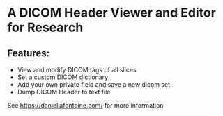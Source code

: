 # A DICOM Header Viewer and Editor for Research

## Features:

* View and modify DICOM tags of all slices
* Set a custom DICOM dictionary
* Add your own private field and save a new dicom set
* Dump DICOM Header to text file


See https://daniellafontaine.com/ for more information

